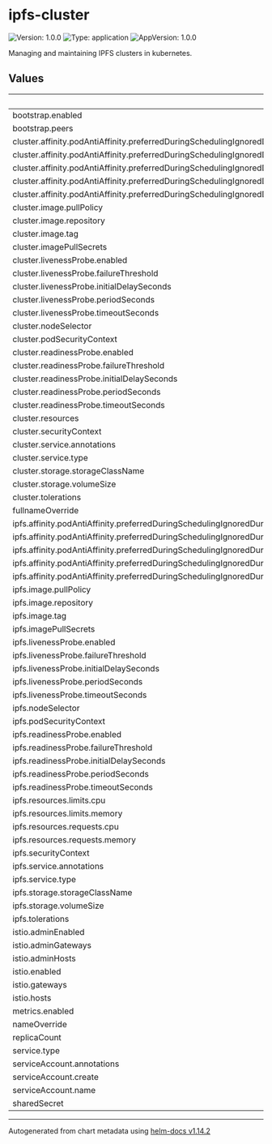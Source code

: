 # ipfs-cluster

![Version: 1.0.0](https://img.shields.io/badge/Version-1.0.0-informational?style=flat-square) ![Type: application](https://img.shields.io/badge/Type-application-informational?style=flat-square) ![AppVersion: 1.0.0](https://img.shields.io/badge/AppVersion-1.0.0-informational?style=flat-square)

Managing and maintaining IPFS clusters in kubernetes.

## Values

| Key | Type | Default | Description |
|-----|------|---------|-------------|
| bootstrap.enabled | bool | `true` |  |
| bootstrap.peers | list | `[]` |  |
| cluster.affinity.podAntiAffinity.preferredDuringSchedulingIgnoredDuringExecution[0].podAffinityTerm.labelSelector.matchExpressions[0].key | string | `"nodeType"` |  |
| cluster.affinity.podAntiAffinity.preferredDuringSchedulingIgnoredDuringExecution[0].podAffinityTerm.labelSelector.matchExpressions[0].operator | string | `"In"` |  |
| cluster.affinity.podAntiAffinity.preferredDuringSchedulingIgnoredDuringExecution[0].podAffinityTerm.labelSelector.matchExpressions[0].values[0] | string | `"cluster"` |  |
| cluster.affinity.podAntiAffinity.preferredDuringSchedulingIgnoredDuringExecution[0].podAffinityTerm.topologyKey | string | `"kubernetes.io/hostname"` |  |
| cluster.affinity.podAntiAffinity.preferredDuringSchedulingIgnoredDuringExecution[0].weight | int | `100` |  |
| cluster.image.pullPolicy | string | `"IfNotPresent"` |  |
| cluster.image.repository | string | `"ipfs/ipfs-cluster"` |  |
| cluster.image.tag | string | `"v1.0.8"` |  |
| cluster.imagePullSecrets | list | `[]` |  |
| cluster.livenessProbe.enabled | bool | `true` |  |
| cluster.livenessProbe.failureThreshold | int | `3` |  |
| cluster.livenessProbe.initialDelaySeconds | int | `30` |  |
| cluster.livenessProbe.periodSeconds | int | `10` |  |
| cluster.livenessProbe.timeoutSeconds | int | `5` |  |
| cluster.nodeSelector | object | `{}` |  |
| cluster.podSecurityContext | object | `{}` |  |
| cluster.readinessProbe.enabled | bool | `true` |  |
| cluster.readinessProbe.failureThreshold | int | `3` |  |
| cluster.readinessProbe.initialDelaySeconds | int | `15` |  |
| cluster.readinessProbe.periodSeconds | int | `10` |  |
| cluster.readinessProbe.timeoutSeconds | int | `5` |  |
| cluster.resources | object | `{}` |  |
| cluster.securityContext | object | `{}` |  |
| cluster.service.annotations | object | `{}` |  |
| cluster.service.type | string | `"ClusterIP"` |  |
| cluster.storage.storageClassName | string | `""` |  |
| cluster.storage.volumeSize | string | `"1Gi"` |  |
| cluster.tolerations | list | `[]` |  |
| fullnameOverride | string | `""` |  |
| ipfs.affinity.podAntiAffinity.preferredDuringSchedulingIgnoredDuringExecution[0].podAffinityTerm.labelSelector.matchExpressions[0].key | string | `"nodeType"` |  |
| ipfs.affinity.podAntiAffinity.preferredDuringSchedulingIgnoredDuringExecution[0].podAffinityTerm.labelSelector.matchExpressions[0].operator | string | `"In"` |  |
| ipfs.affinity.podAntiAffinity.preferredDuringSchedulingIgnoredDuringExecution[0].podAffinityTerm.labelSelector.matchExpressions[0].values[0] | string | `"ipfs"` |  |
| ipfs.affinity.podAntiAffinity.preferredDuringSchedulingIgnoredDuringExecution[0].podAffinityTerm.topologyKey | string | `"kubernetes.io/hostname"` |  |
| ipfs.affinity.podAntiAffinity.preferredDuringSchedulingIgnoredDuringExecution[0].weight | int | `100` |  |
| ipfs.image.pullPolicy | string | `"IfNotPresent"` |  |
| ipfs.image.repository | string | `"ipfs/go-ipfs"` |  |
| ipfs.image.tag | string | `"latest"` |  |
| ipfs.imagePullSecrets | list | `[]` |  |
| ipfs.livenessProbe.enabled | bool | `true` |  |
| ipfs.livenessProbe.failureThreshold | int | `3` |  |
| ipfs.livenessProbe.initialDelaySeconds | int | `30` |  |
| ipfs.livenessProbe.periodSeconds | int | `10` |  |
| ipfs.livenessProbe.timeoutSeconds | int | `5` |  |
| ipfs.nodeSelector | object | `{}` |  |
| ipfs.podSecurityContext | object | `{}` |  |
| ipfs.readinessProbe.enabled | bool | `true` |  |
| ipfs.readinessProbe.failureThreshold | int | `3` |  |
| ipfs.readinessProbe.initialDelaySeconds | int | `15` |  |
| ipfs.readinessProbe.periodSeconds | int | `10` |  |
| ipfs.readinessProbe.timeoutSeconds | int | `5` |  |
| ipfs.resources.limits.cpu | string | `"1000m"` |  |
| ipfs.resources.limits.memory | string | `"2Gi"` |  |
| ipfs.resources.requests.cpu | string | `"500m"` |  |
| ipfs.resources.requests.memory | string | `"1Gi"` |  |
| ipfs.securityContext | object | `{}` |  |
| ipfs.service.annotations | object | `{}` |  |
| ipfs.service.type | string | `"ClusterIP"` |  |
| ipfs.storage.storageClassName | string | `""` |  |
| ipfs.storage.volumeSize | string | `"50Gi"` |  |
| ipfs.tolerations | list | `[]` |  |
| istio.adminEnabled | bool | `false` |  |
| istio.adminGateways | list | `[]` |  |
| istio.adminHosts | list | `[]` |  |
| istio.enabled | bool | `false` |  |
| istio.gateways | list | `[]` |  |
| istio.hosts | list | `[]` |  |
| metrics.enabled | bool | `false` |  |
| nameOverride | string | `""` |  |
| replicaCount | int | `3` |  |
| service.type | string | `"ClusterIP"` |  |
| serviceAccount.annotations | object | `{}` |  |
| serviceAccount.create | bool | `true` |  |
| serviceAccount.name | string | `""` |  |
| sharedSecret | string | `""` |  |

----------------------------------------------
Autogenerated from chart metadata using [helm-docs v1.14.2](https://github.com/norwoodj/helm-docs/releases/v1.14.2)
